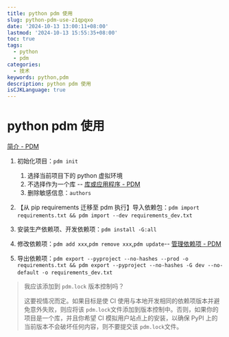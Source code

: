```yaml
---
title: python pdm 使用
slug: python-pdm-use-z1qpqxo
date: '2024-10-13 13:00:11+08:00'
lastmod: '2024-10-13 15:55:35+08:00'
toc: true
tags:
  - python
  - pdm
categories:
  - 技术
keywords: python,pdm
description: python pdm 使用
isCJKLanguage: true
---
```

# python pdm 使用

[简介 - PDM](https://pdm-project.org/zh-cn/latest/)

1. 初始化项目：`pdm init`​

   1. 选择当前项目下的 python 虚拟环境
   2. 不选择作为一个库 -- [库或应用程序 - PDM](https://pdm-project.org/zh-cn/latest/usage/project/#_3)
   3. 删除敏感信息：`authors`​
2. 【从 pip requirements 迁移至 pdm 执行】导入依赖包：`pdm import requirements.txt && pdm import --dev requirements_dev.txt`​
3. 安装生产依赖项、开发依赖项：`pdm install -G:all`​
4. 修改依赖项：`pdm add xxx`​,`pdm remove xxx`​,`pdm update`​ -- [管理依赖项 - PDM](https://pdm-project.org/zh-cn/latest/usage/dependency/#_7)
5. 导出依赖项：`pdm export --pyproject --no-hashes --prod -o requirements.txt && pdm export --pyproject --no-hashes -G dev --no-default -o requirements_dev.txt`​

> 我应该添加到 `pdm.lock`​ 版本控制吗？
>
> 这要视情况而定。如果目标是使 CI 使用与本地开发相同的依赖项版本并避免意外失败，则应将该 `pdm.lock`​ 文件添加到版本控制中。否则，如果你的项目是一个库，并且你希望 CI 模拟用户站点上的安装，以确保 PyPI 上的当前版本不会破坏任何内容，则不要提交该 `pdm.lock`​ 文件。

‍
